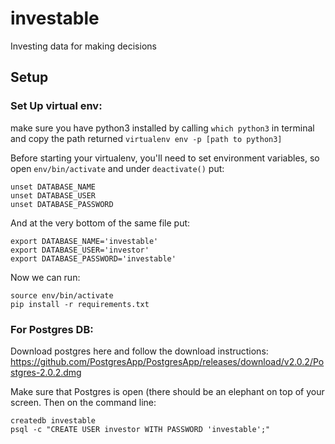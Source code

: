 # investable
Investing data for making decisions

## Setup


### Set Up virtual env: 
make sure you have python3 installed by calling `which python3` in terminal and copy the path returned
`virtualenv env -p [path to python3]`

Before starting your virtualenv, you'll need to set environment variables, so open `env/bin/activate` and under `deactivate()` put:
```
unset DATABASE_NAME
unset DATABASE_USER
unset DATABASE_PASSWORD
```

And at the very bottom of the same file put:
```
export DATABASE_NAME='investable'
export DATABASE_USER='investor'
export DATABASE_PASSWORD='investable'
```


Now we can run:

```
source env/bin/activate
pip install -r requirements.txt
```

### For Postgres DB:

Download postgres here and follow the download instructions: https://github.com/PostgresApp/PostgresApp/releases/download/v2.0.2/Postgres-2.0.2.dmg

Make sure that Postgres is open (there should be an elephant on top of your screen. Then on the command line:
```
createdb investable
psql -c "CREATE USER investor WITH PASSWORD 'investable';"
```
